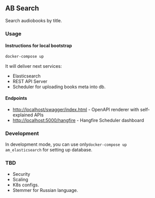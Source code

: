 ## AB Search

Search audiobooks by title.

### Usage
#### Instructions for local bootstrap
```bash
docker-compose up
```
It will deliver next services:
 - Elasticsearch
 - REST API Server
 - Scheduler for uploading books meta into db.

#### Endpoints

 - [http://localhost/swagger/index.html](http://localhost/swagger/index.html) - OpenAPI renderer with self-explained APIs
 - [http://localhost:5000/hangfire](http://localhost:5000/hangfire) - Hangfire Scheduler dashboard

### Development

In development mode, you can use only`docker-compose up am_elasticsearch` for setting up database.

### TBD

 - Security
 - Scaling
 - K8s configs.
 - Stemmer for Russian language. 